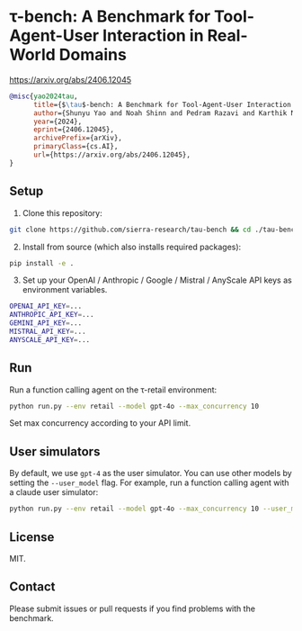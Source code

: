 # τ-bench: A Benchmark for Tool-Agent-User Interaction in Real-World Domains

https://arxiv.org/abs/2406.12045

```bibtex
@misc{yao2024tau,
      title={$\tau$-bench: A Benchmark for Tool-Agent-User Interaction in Real-World Domains}, 
      author={Shunyu Yao and Noah Shinn and Pedram Razavi and Karthik Narasimhan},
      year={2024},
      eprint={2406.12045},
      archivePrefix={arXiv},
      primaryClass={cs.AI},
      url={https://arxiv.org/abs/2406.12045}, 
}
```

## Setup

1. Clone this repository:

```bash
git clone https://github.com/sierra-research/tau-bench && cd ./tau-bench
```

2. Install from source (which also installs required packages):

```bash
pip install -e .
```

3. Set up your OpenAI / Anthropic / Google / Mistral / AnyScale API keys as environment variables.

```bash
OPENAI_API_KEY=...
ANTHROPIC_API_KEY=...
GEMINI_API_KEY=...
MISTRAL_API_KEY=...
ANYSCALE_API_KEY=...
```


## Run

Run a function calling agent on the τ-retail environment:

```bash
python run.py --env retail --model gpt-4o --max_concurrency 10
```

Set max concurrency according to your API limit.

## User simulators

By default, we use `gpt-4` as the user simulator. You can use other models by setting the `--user_model` flag. For example, run a function calling agent with a claude user simulator:

```bash
python run.py --env retail --model gpt-4o --max_concurrency 10 --user_model claude-3-5-sonnet-20240620
```

## License

MIT.

## Contact

Please submit issues or pull requests if you find problems with the benchmark.

